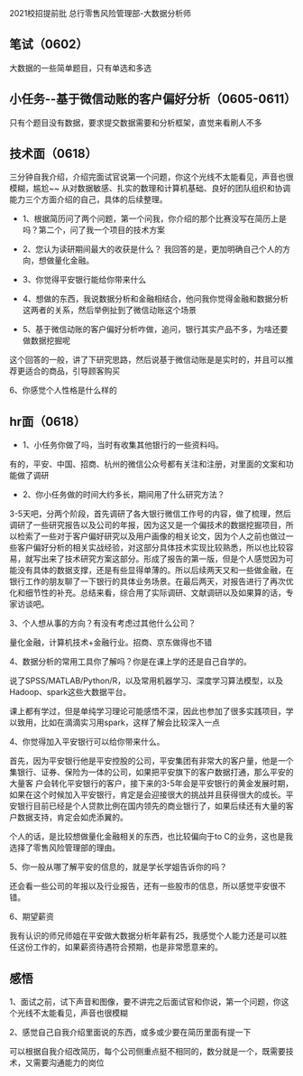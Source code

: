 2021校招提前批
总行零售风险管理部-大数据分析师

## 笔试（0602）
大数据的一些简单题目，只有单选和多选

## 小任务--基于微信动账的客户偏好分析（0605-0611）
只有个题目没有数据，要求提交数据需要和分析框架，直觉来看刷人不多

## 技术面（0618）
三分钟自我介绍，介绍完面试官说第一个问题，你这个光线不太能看见，声音也很模糊，尴尬~~
从对数据敏感、扎实的数理和计算机基础、良好的团队组织和协调能力三个方面介绍的自己，具体的后续整理。

* 1、根据简历问了两个问题，第一个问我，你介绍的那个比赛没写在简历上是吗？第二个，问了我一个项目的技术方案

* 2、您认为读研期间最大的收获是什么？
我回答的是，更加明确自己个人的方向，想做量化金融。

* 3、你觉得平安银行能给你带来什么

* 4、想做的东西，我说数据分析和金融相结合，他问我你觉得金融和数据分析这两者的关系，然后举例扯到了微信动账这个场景

* 5、基于微信动账的客户偏好分析咋做，追问，银行其实产品不多，为啥还要做数据挖掘呢

这个回答的一般，讲了下研究思路，然后说基于微信动账是是实时的，并且可以推荐更适合的商品，引导顾客购买

6、你感觉个人性格是什么样的

## hr面（0618）
* 1、小任务你做了吗，当时有收集其他银行的一些资料吗。

有的，平安、中国、招商、杭州的微信公众号都有关注和注册，对里面的文案和功能做了调研

* 2、你小任务做的时间大约多长，期间用了什么研究方法？

3-5天吧，分两个阶段，首先调研了各大银行微信工作号的内容，做了梳理，然后调研了一些研究报告以及公司的年报，因为这又是一个偏技术的数据挖掘项目，所以检索了一些对于客户偏好研究以及用户画像的相关论文，因为个人之前也做过一些客户偏好分析的相关实战经验，对这部分具体技术实现比较熟悉，所以也比较容易，就写出来了技术研究方案这部分。形成了报告的第一版，但是个人感觉因为可能没有具体的数据支撑，还是有些显得单薄的。所以后续两天又和一些做金融，在银行工作的朋友聊了一下银行的具体业务场景。在最后两天，对报告进行了再次优化和细节性的补充。总结来看，综合用了实际调研、文献调研以及如果算的话，专家访谈吧。

3、个人想从事的方向？有没有考虑过其他什么公司？

量化金融，计算机技术+金融行业。招商、京东做得也不错

4、数据分析的常用工具你了解吗？你是在课上学的还是自己自学的。

说了SPSS/MATLAB/Python/R，以及常用机器学习、深度学习算法模型，以及Hadoop、spark这些大数据平台。

课上都有学过，但是单纯学习理论可能感悟不深，因此也参加了很多实践项目，学以致用，比如在滴滴实习用spark，这样了解会比较深入一点

4、你觉得加入平安银行可以给你带来什么。

首先，因为平安银行他是平安控股的公司，平安集团有非常大的客户量，他是一个集银行、证券、保险为一体的公司，如果把平安旗下的客户数据打通，那么平安的大量客
户会转化平安银行的客户，接下来的3-5年会是平安银行的黄金发展时期，如果在这个时候加入平安银行，肯定是会迎接很大的挑战并且获得很大的成长。平安银行目前已经是个人贷款比例在国内领先的商业银行了，如果后续还有大量的客户数据支持，肯定会如虎添翼的。

个人的话，是比较想做量化金融相关的东西，也比较偏向于to C的业务，这也是我选择了零售风险管理部的理由。

5、你一般从哪了解平安的信息的，就是学长学姐告诉你的吗？

还会看一些公司的年报以及行业报告，还有一些股市的信息，所以感觉平安很不错。

6、期望薪资

我有认识的师兄师姐在平安做大数据分析年薪有25，我感觉个人能力还是可以胜任这份工作的，如果薪资待遇符合预期，也是非常愿意来的。

## 感悟
1、面试之前，试下声音和图像，要不讲完之后面试官和你说，第一个问题，你这个光线不太能看见，声音也很模糊

2、感觉自己自我介绍里面说的东西，或多或少要在简历里面有提一下

可以根据自我介绍改简历，每个公司侧重点挺不相同的，数分就是一个，既需要技术，又需要沟通能力的岗位
